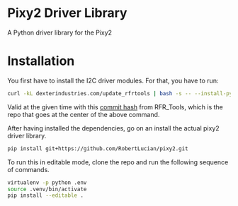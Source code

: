 # Pixy2 Driver Library

A Python driver library for the Pixy2

# Installation

You first have to install the I2C driver modules. For that, you have to run:
```bash
curl -kL dexterindustries.com/update_rfrtools | bash -s -- --install-python-package --use-python3-exe-too
```
Valid at the given time with this [commit hash](https://github.com/DexterInd/RFR_Tools/commit/2e47128a0ba9a3c36623492525099b52d14fb5b7) from RFR_Tools, which is the repo that goes at the center of the above command.

After having installed the dependencies, go on an install the actual pixy2 driver library.
```bash
pip install git+https://github.com/RobertLucian/pixy2.git
```

To run this in editable mode, clone the repo  and run the following sequence of commands.
```bash
virtualenv -p python .env
source .venv/bin/activate
pip install --editable .
```